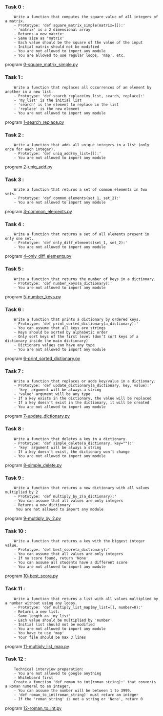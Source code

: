 ### Task 0 :
        Write a function that computes the square value of all integers of a matrix.
        - Prototype: 'def square_matrix_simple(matrix=[]):'
        - 'matrix' is a 2 dimensional array
        - Returns a new matrix:
        - Same size as 'matrix'
        - Each value should be the square of the value of the input
        - Initial matrix should not be modified
        - You are not allowed to import any module
        - You are allowed to use regular loops, 'map', etc.
program [0-square_matrix_simple.py](https://github.com/Mylliah/holbertonschool-higher_level_programming/blob/main/python-more_data_structures/0-square_matrix_simple.py)

### Task 1 :
        Write a function that replaces all occurrences of an element by another in a new list.
        - Prototype: 'def search_replace(my_list, search, replace):'
        - 'my_list' is the initial list
        - 'search' is the element to replace in the list
        - 'replace' is the new element
        - You are not allowed to import any module
program [1-search_replace.py](https://github.com/Mylliah/holbertonschool-higher_level_programming/blob/main/python-more_data_structures/1-search_replace.py)

### Task 2 :
        Write a function that adds all unique integers in a list (only once for each integer).
        - Prototype: 'def uniq_add(my_list=[]):'
        - You are not allowed to import any module
program [2-uniq_add.py](https://github.com/Mylliah/holbertonschool-higher_level_programming/blob/main/python-more_data_structures/2-uniq_add.py)

### Task 3 :
        Write a function that returns a set of common elements in two sets.
        - Prototype: 'def common_elements(set_1, set_2):'
        - You are not allowed to import any module
program [3-common_elements.py](https://github.com/Mylliah/holbertonschool-higher_level_programming/blob/main/python-more_data_structures/3-common_elements.py)

### Task 4 :
        Write a function that returns a set of all elements present in only one set.
        - Prototype: 'def only_diff_elements(set_1, set_2):'
        - You are not allowed to import any module
program [4-only_diff_elements.py](https://github.com/Mylliah/holbertonschool-higher_level_programming/blob/main/python-more_data_structures/4-only_diff_elements.py)

### Task 5 :
        Write a function that returns the number of keys in a dictionary.
        - Prototype: 'def number_keys(a_dictionary):'
        - You are not allowed to import any module
program [5-number_keys.py](https://github.com/Mylliah/holbertonschool-higher_level_programming/blob/main/python-more_data_structures/5-number_keys.py)

### Task 6 :
        Write a function that prints a dictionary by ordered keys.
        - Prototype: 'def print_sorted_dictionary(a_dictionary):'
        - You can assume that all keys are strings
        - Keys should be sorted by alphabetic order
        - Only sort keys of the first level (don’t sort keys of a dictionary inside the main dictionary)
        - Dictionary values can have any type
        - You are not allowed to import any module
program [6-print_sorted_dictionary.py](https://github.com/Mylliah/holbertonschool-higher_level_programming/blob/main/python-more_data_structures/6-print_sorted_dictionary.py)

### Task 7 :
        Write a function that replaces or adds key/value in a dictionary.
        - Prototype: 'def update_dictionary(a_dictionary, key, value):'
        - 'key' argument will be always a string
        - 'value' argument will be any type
        - If a key exists in the dictionary, the value will be replaced
        - If a key doesn’t exist in the dictionary, it will be created
        - You are not allowed to import any module
program [7-update_dictionary.py](https://github.com/Mylliah/holbertonschool-higher_level_programming/blob/main/python-more_data_structures/7-update_dictionary.py)

### Task 8 :
        Write a function that deletes a key in a dictionary.
        - Prototype: 'def simple_delete(a_dictionary, key=""):'
        - 'key' argument will be always a string
        - If a key doesn’t exist, the dictionary won’t change
        - You are not allowed to import any module
program [8-simple_delete.py](https://github.com/Mylliah/holbertonschool-higher_level_programming/blob/main/python-more_data_structures/8-simple_delete.py)

### Task 9 :
        Write a function that returns a new dictionary with all values multiplied by 2
        - Prototype: 'def multiply_by_2(a_dictionary):'
        - You can assume that all values are only integers
        - Returns a new dictionary
         You are not allowed to import any module
program [9-multiply_by_2.py](https://github.com/Mylliah/holbertonschool-higher_level_programming/blob/main/python-more_data_structures/9-multiply_by_2.py)

### Task 10 :
        Write a function that returns a key with the biggest integer value.
        - Prototype: 'def best_score(a_dictionary):'
        - You can assume that all values are only integers
        - If no score found, return 'None'
        - You can assume all students have a different score
        - You are not allowed to import any module
program [10-best_score.py](https://github.com/Mylliah/holbertonschool-higher_level_programming/blob/main/python-more_data_structures/10-best_score.py)

### Task 11 :
        Write a function that returns a list with all values multiplied by a number without using any loops.
        - Prototype: 'def multiply_list_map(my_list=[], number=0):'
        - Returns a new list:
        - Same length as 'my_list'
        - Each value should be multiplied by 'number'
        - Initial list should not be modified
        - You are not allowed to import any module
        - You have to use 'map'
        - Your file should be max 3 lines
program [11-multiply_list_map.py](https://github.com/Mylliah/holbertonschool-higher_level_programming/blob/main/python-more_data_structures/11-multiply_list_map.py)

### Task 12 :
        Technical interview preparation:  
        - You are not allowed to google anything
        - Whiteboard first
        Create a function 'def roman_to_int(roman_string):' that converts a Roman numeral to an integer.
        - You can assume the number will be between 1 to 3999.
        - 'def roman_to_int(roman_string)' must return an integer
        - If the 'roman_string' is not a string or 'None', return 0
program [12-roman_to_int.py](https://github.com/Mylliah/holbertonschool-higher_level_programming/blob/main/python-more_data_structures/12-roman_to_int.py)
